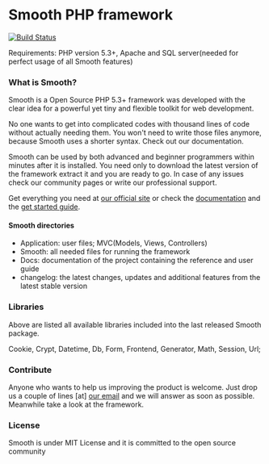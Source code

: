 # Smooth PHP framework

[![Build Status](https://travis-ci.org/smoothframework/Smooth.png?branch=master)](https://travis-ci.org/smoothframework/Smooth)

Requirements: PHP version 5.3+, Apache and SQL server(needed for perfect usage of all Smooth features)

### What is Smooth?

Smooth is a Open Source PHP 5.3+ framework was developed with the clear idea for a powerful yet tiny and flexible toolkit for web development. 

No one wants to get into complicated codes with thousand lines of code without actually needing them. You won't need to write those files anymore, because Smooth uses a shorter syntax. Check out our documentation.

Smooth can be used by both advanced and beginner programmers within minutes after it is installed. You need only to download the latest version of the framework extract it and you are ready to go. In case of any issues check our community pages or write our professional support. 

Get everything you need at [our  official site](http://smoothphp.com "Smooth php framework") or check the [documentation](http://docs.smoothphp.com "Smooth Docs") and the [get started guide](http://smoothphp.com/getstarted "Smooth - Get Started guide").

#### Smooth directories

<ul>
<li>Application: user files; MVC(Models, Views, Controllers)</li>
<li>Smooth: all needed files for running the framework</li>
<li>Docs: documentation of the project containing the reference and user guide</li>
<li>changelog: the latest changes, updates and additional features from the latest stable version</li>
</ul>

### Libraries

Above are listed all available libraries included into the last released Smooth package.

Cookie, Crypt, Datetime, Db, Form, Frontend, Generator, Math, Session, Url;

### Contribute

Anyone who wants to help us improving the product is welcome. Just drop us a couple of lines [at] [our email](mailto:support@smoothphp.com?subject=contribute "Mail us") and we will answer as soon as possible. Meanwhile take a look at the framework.

### License

Smooth is under MIT License and it is committed to the open source community
